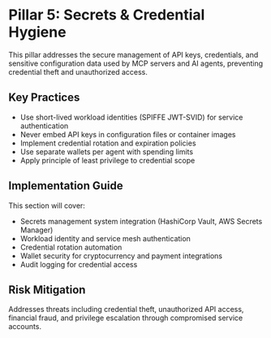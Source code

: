 # Pillar 5: Secrets & Credential Hygiene

This pillar addresses the secure management of API keys, credentials, and sensitive configuration data used by MCP servers and AI agents, preventing credential theft and unauthorized access.

## Key Practices

- Use short-lived workload identities (SPIFFE JWT-SVID) for service authentication
- Never embed API keys in configuration files or container images
- Implement credential rotation and expiration policies
- Use separate wallets per agent with spending limits
- Apply principle of least privilege to credential scope

## Implementation Guide

This section will cover:
- Secrets management system integration (HashiCorp Vault, AWS Secrets Manager)
- Workload identity and service mesh authentication
- Credential rotation automation
- Wallet security for cryptocurrency and payment integrations
- Audit logging for credential access

## Risk Mitigation

Addresses threats including credential theft, unauthorized API access, financial fraud, and privilege escalation through compromised service accounts.
